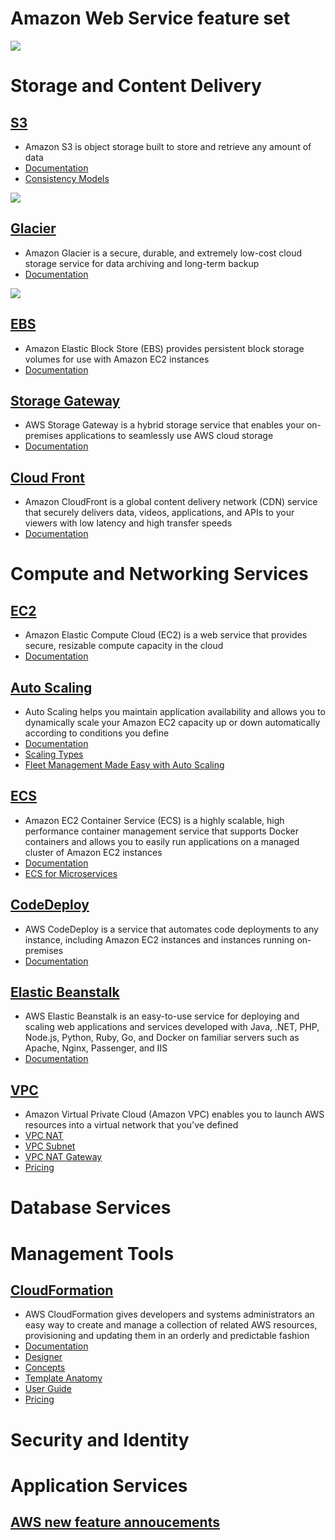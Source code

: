 # Amazon Web Service feature set

![](https://github.com/inbravo/aws-feature-set/blob/master/mind-maps/aws-all-services/aws-all-services.jpg)

# Storage and Content Delivery

## [S3](https://aws.amazon.com/s3)
-  Amazon S3 is object storage built to store and retrieve any amount of data 
-  [Documentation](https://aws.amazon.com/documentation/s3)
-  [Consistency Models](https://cloudacademy.com/blog/consistency-models-of-amazon-cloud-services)

![](https://github.com/inbravo/aws-feature-set/blob/master/mind-maps/storage-and-content-delivery/s3.jpg)

## [Glacier](https://aws.amazon.com/glacier)
-  Amazon Glacier is a secure, durable, and extremely low-cost cloud storage service for data archiving and long-term backup
-  [Documentation](https://aws.amazon.com/documentation/glacier)

![](https://github.com/inbravo/aws-feature-set/blob/master/mind-maps/storage-and-content-delivery/glacier.jpg)

## [EBS](https://aws.amazon.com/ebs)
-  Amazon Elastic Block Store (EBS) provides persistent block storage volumes for use with Amazon EC2 instances 
-  [Documentation](https://aws.amazon.com/documentation/ebs)

## [Storage Gateway](https://aws.amazon.com/storagegateway)
-  AWS Storage Gateway is a hybrid storage service that enables your on-premises applications to seamlessly use AWS cloud storage
-  [Documentation](https://aws.amazon.com/documentation/storagegateway)

## [Cloud Front](https://aws.amazon.com/cloudfront)
-  Amazon CloudFront is a global content delivery network (CDN) service that securely delivers data, videos, applications, and APIs to your viewers with low latency and high transfer speeds
-  [Documentation](https://aws.amazon.com/documentation/cloudfront)

# Compute and Networking Services

## [EC2](https://aws.amazon.com/ec2)
-  Amazon Elastic Compute Cloud (EC2) is a web service that provides secure, resizable compute capacity in the cloud
-  [Documentation](https://aws.amazon.com/documentation/ec2)

## [Auto Scaling](https://aws.amazon.com/autoscaling)
-  Auto Scaling helps you maintain application availability and allows you to dynamically scale your Amazon EC2 capacity up or down automatically according to conditions you define
-  [Documentation](https://aws.amazon.com/documentation/autoscaling)
-  [Scaling Types](https://aws.amazon.com/autoscaling/#application)
-  [Fleet Management Made Easy with Auto Scaling](https://aws.amazon.com/blogs/compute/fleet-management-made-easy-with-auto-scaling)

## [ECS](https://aws.amazon.com/ecs)
-  Amazon EC2 Container Service (ECS) is a highly scalable, high performance container management service that supports Docker containers and allows you to easily run applications on a managed cluster of Amazon EC2 instances
-  [Documentation](https://aws.amazon.com/documentation/ecs)
-  [ECS for Microservices](https://github.com/awslabs/ecs-refarch-cloudformation)

## [CodeDeploy](https://aws.amazon.com/codedeploy)
-  AWS CodeDeploy is a service that automates code deployments to any instance, including Amazon EC2 instances and instances running on-premises
-  [Documentation](https://aws.amazon.com/documentation/codedeploy)

## [Elastic Beanstalk](https://aws.amazon.com/elasticbeanstalk)
-  AWS Elastic Beanstalk is an easy-to-use service for deploying and scaling web applications and services developed with Java, .NET, PHP, Node.js, Python, Ruby, Go, and Docker on familiar servers such as Apache, Nginx, Passenger, and IIS
-  [Documentation](https://aws.amazon.com/documentation/elasticbeanstalk)

## [VPC](http://docs.aws.amazon.com/AmazonVPC/latest/UserGuide/VPC_Introduction.html)
-  Amazon Virtual Private Cloud (Amazon VPC) enables you to launch AWS resources into a virtual network that you've defined
-  [VPC NAT](http://docs.aws.amazon.com/AmazonVPC/latest/UserGuide/vpc-nat.html)
-  [VPC Subnet](http://docs.aws.amazon.com/AmazonVPC/latest/UserGuide/VPC_Subnets.html)
-  [VPC NAT Gateway](http://docs.aws.amazon.com/AmazonVPC/latest/UserGuide/vpc-nat-gateway.html)
-  [Pricing](https://aws.amazon.com/vpc/pricing)

# Database Services

# Management Tools

## [CloudFormation](https://aws.amazon.com/cloudformation)
-  AWS CloudFormation gives developers and systems administrators an easy way to create and manage a collection of related AWS resources, provisioning and updating them in an orderly and predictable fashion
-  [Documentation](https://aws.amazon.com/documentation/cloudformation)
-  [Designer](https://aws.amazon.com/cloudformation/details/#designer)
-  [Concepts](http://docs.aws.amazon.com/AWSCloudFormation/latest/UserGuide/cfn-whatis-concepts.html)
-  [Template Anatomy](http://docs.aws.amazon.com/AWSCloudFormation/latest/UserGuide/template-anatomy.html)
-  [User Guide](http://docs.aws.amazon.com/AWSCloudFormation/latest/UserGuide/Welcome.html)
-  [Pricing](https://aws.amazon.com/cloudformation/pricing)

# Security and Identity

# Application Services

## [AWS new feature annoucements](https://aws.amazon.com/new/reinvent)